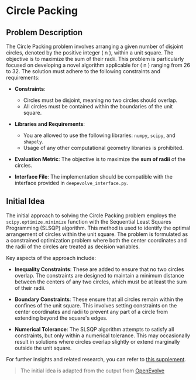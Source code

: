 # Circle Packing

## Problem Description

The Circle Packing problem involves arranging a given number of disjoint circles, denoted by the positive integer \( n \), within a unit square. The objective is to maximize the sum of their radii. This problem is particularly focused on developing a novel algorithm applicable for \( n \) ranging from 26 to 32. The solution must adhere to the following constraints and requirements:

- **Constraints**:
  - Circles must be disjoint, meaning no two circles should overlap.
  - All circles must be contained within the boundaries of the unit square.

- **Libraries and Requirements**:
  - You are allowed to use the following libraries: `numpy`, `scipy`, and `shapely`.
  - Usage of any other computational geometry libraries is prohibited.

- **Evaluation Metric**: The objective is to maximize the **sum of radii** of the circles.

- **Interface File**: The implementation should be compatible with the interface provided in `deepevolve_interface.py`.

## Initial Idea

The initial approach to solving the Circle Packing problem employs the `scipy.optimize.minimize` function with the Sequential Least Squares Programming (SLSQP) algorithm. This method is used to identify the optimal arrangement of circles within the unit square. The problem is formulated as a constrained optimization problem where both the center coordinates and the radii of the circles are treated as decision variables.

Key aspects of the approach include:

- **Inequality Constraints**: These are added to ensure that no two circles overlap. The constraints are designed to maintain a minimum distance between the centers of any two circles, which must be at least the sum of their radii.

- **Boundary Constraints**: These ensure that all circles remain within the confines of the unit square. This involves setting constraints on the center coordinates and radii to prevent any part of a circle from extending beyond the square's edges.

- **Numerical Tolerance**: The SLSQP algorithm attempts to satisfy all constraints, but only within a numerical tolerance. This may occasionally result in solutions where circles overlap slightly or extend marginally outside the unit square.

For further insights and related research, you can refer to [this supplement](https://erich-friedman.github.io/packing/cirRsqu/).

> The initial idea is adapted from the output from [OpenEvolve](https://github.com/codelion/openevolve/tree/main/examples/circle_packing)